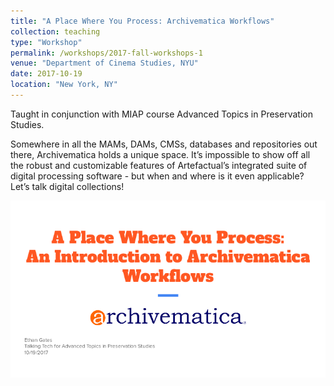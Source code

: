 ```yaml
---
title: "A Place Where You Process: Archivematica Workflows"
collection: teaching
type: "Workshop"
permalink: /workshops/2017-fall-workshops-1
venue: "Department of Cinema Studies, NYU"
date: 2017-10-19
location: "New York, NY"
---
```


Taught in conjunction with MIAP course Advanced Topics in Preservation Studies.

Somewhere in all the MAMs, DAMs, CMSs, databases and repositories out there, Archivematica holds a unique space. It’s impossible to show off all the robust and customizable features of Artefactual’s integrated suite of digital processing software - but when and where is it even applicable? Let’s talk digital collections!

[![](/images/archivematica.png)](/files/Archivematica_Workshop_2017.pdf)
